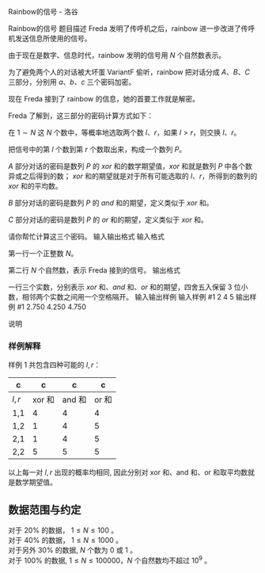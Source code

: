 



Rainbow的信号 - 洛谷














Rainbow的信号
题目描述
Freda 发明了传呼机之后，rainbow 进一步改进了传呼机发送信息所使用的信号。

由于现在是数字、信息时代，rainbow 发明的信号用 $N$ 个自然数表示。

为了避免两个人的对话被大坏蛋 VariantF 偷听，rainbow 把对话分成 $A、B、C$ 三部分，分别用 $a、b、c$ 三个密码加密。

现在 Freda 接到了 rainbow 的信息，她的首要工作就是解密。

Freda 了解到，这三部分的密码计算方式如下：

在 $1 \sim N$ 这 $N$ 个数中，等概率地选取两个数 $l、r$，如果 $l>r$，则交换 $l、r$。

把信号中的第 $l$ 个数到第 $r$ 个数取出来，构成一个数列 $P$。

$A$ 部分对话的密码是数列 $P$ 的 $xor$ 和的数学期望值，$xor$ 和就是数列 $P$ 中各个数异或之后得到的数； $xor$ 和的期望就是对于所有可能选取的 $l、r$，所得到的数列的 $xor$ 和的平均数。

$B$ 部分对话的密码是数列 $P$ 的 $and$ 和的期望，定义类似于 $xor$ 和。

$C$ 部分对话的密码是数列 $P$ 的 $or$ 和的期望，定义类似于 $xor$ 和。

请你帮忙计算这三个密码。
输入输出格式
输入格式

第一行一个正整数 $N$。

第二行 $N$ 个自然数，表示 Freda 接到的信号。
输出格式

一行三个实数，分别表示 $xor$ 和、$and$ 和、$or$ 和的期望，四舍五入保留 $3$ 位小数，相邻两个实数之间用一个空格隔开。
输入输出样例
输入样例 #1
2
4 5
输出样例 #1
2.750 4.250 4.750

说明
### 样例解释

样例 1 共包含四种可能的 $l,r$：

|c|c|c|c|
|-|-|-|-|
|$l, r$ | xor 和 | and 和 | or 和 |
|1,1 | 4 | 4 | 4 |
|1,2 | 1 | 4 | 5 |
|2,1 | 1 | 4 | 5 |
|2,2 | 5 | 5 | 5 |

以上每一对 $l,r$ 出现的概率均相同, 因此分别对 xor 和、and 和、or 和取平均数就是数学期望值。

## 数据范围与约定

对于 $20 \%$ 的数据， $1 \le N \le 100$ 。  
对于 $40 \%$ 的数据， $1 \le N \le 1000$ 。  
对于另外 $30 \%$ 的数据, $N$ 个数为 $0$ 或 $1$ 。  
对于 $100 \%$ 的数据, $1 \le N \le 100000$，$N$ 个自然数均不超过 $10^9$ 。






